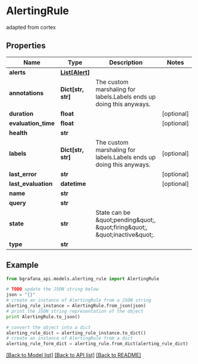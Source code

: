 # AlertingRule

adapted from cortex

## Properties
Name | Type | Description | Notes
------------ | ------------- | ------------- | -------------
**alerts** | [**List[Alert]**](Alert.md) |  | 
**annotations** | **Dict[str, str]** | The custom marshaling for labels.Labels ends up doing this anyways. | 
**duration** | **float** |  | [optional] 
**evaluation_time** | **float** |  | [optional] 
**health** | **str** |  | 
**labels** | **Dict[str, str]** | The custom marshaling for labels.Labels ends up doing this anyways. | [optional] 
**last_error** | **str** |  | [optional] 
**last_evaluation** | **datetime** |  | [optional] 
**name** | **str** |  | 
**query** | **str** |  | 
**state** | **str** | State can be \&quot;pending\&quot;, \&quot;firing\&quot;, \&quot;inactive\&quot;. | 
**type** | **str** |  | 

## Example

```python
from bgrafana_api.models.alerting_rule import AlertingRule

# TODO update the JSON string below
json = "{}"
# create an instance of AlertingRule from a JSON string
alerting_rule_instance = AlertingRule.from_json(json)
# print the JSON string representation of the object
print AlertingRule.to_json()

# convert the object into a dict
alerting_rule_dict = alerting_rule_instance.to_dict()
# create an instance of AlertingRule from a dict
alerting_rule_form_dict = alerting_rule.from_dict(alerting_rule_dict)
```
[[Back to Model list]](../README.md#documentation-for-models) [[Back to API list]](../README.md#documentation-for-api-endpoints) [[Back to README]](../README.md)


